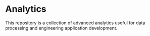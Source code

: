 # Analytics
This repository is a collection of advanced analytics useful for data processing and engineering application development.
